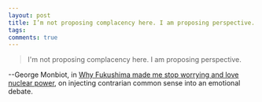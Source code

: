 ```yaml
---
layout: post
title: I’m not proposing complacency here. I am proposing perspective.
tags: 
comments: true
---
```

> I'm not proposing complacency here. I am proposing perspective.

--George Monbiot, in [Why Fukushima made me stop worrying and love nuclear power](http://www.guardian.co.uk/commentisfree/2011/mar/21/pro-nuclear-japan-fukushima), on injecting contrarian common sense into an emotional debate. 
